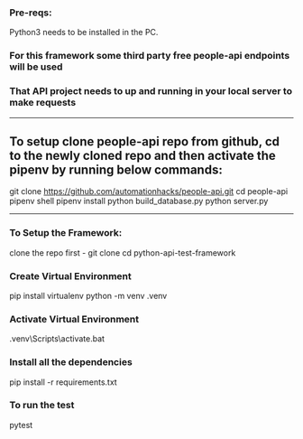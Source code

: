 ### Pre-reqs:
Python3 needs to be installed in the PC.


### For this framework some third party free people-api endpoints will be used
### That API project needs to up and running in your local server to make requests

--------------------------------------------------------------------------------------------------------------

## To setup clone people-api repo from github, cd to the newly cloned repo and then activate the pipenv by running below commands:

git clone https://github.com/automationhacks/people-api.git
cd people-api
pipenv shell
pipenv install
python build_database.py
python server.py

---------------------------------------------------------------------------------------------------------------

### To Setup the Framework:
clone the repo first - git clone 
cd python-api-test-framework

### Create Virtual Environment
pip install virtualenv
python -m venv .venv

### Activate Virtual Environment
.venv\Scripts\activate.bat

### Install all the dependencies
pip install -r requirements.txt

### To run the test
pytest